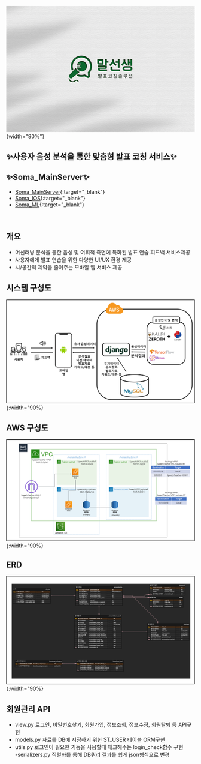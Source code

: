 ![image](/resource/speechteacher_logo.jpg){width="90%"}

## ✨사용자 음성 분석을 통한 맞춤형 발표 코칭 서비스✨  


## ✨Soma_MainServer✨  
- [Soma_MainServer](https://git.swmgit.org/swm-12/12_swm48/soma_mainserver){:target="_blank"}
- [Soma_IOS](https://git.swmgit.org/swm-12/12_swm48/soma_ios){:target="_blank"}
- [Soma_ML](https://git.swmgit.org/swm-12/12_swm48/soma_ml){:target="_blank"}
<br>

## 개요  
- 머신러닝 분석을 통한 음성 및 어휘적 측면에 특화된 발표 연습 피드백 서비스제공
- 사용자에게 발표 연습을 위한 다양한 UI/UX 환경 제공 
- 시/공간적 제약을 줄여주는 모바일 앱 서비스 제공

## 시스템 구성도  
![image](/resource/system_structure.PNG){:width="90%}

## AWS 구성도  
![image](/resource/aws_structure.png){:width="90%}

## ERD
![image](/resource/ERD_structure.png){:width="90%}


## 회원관리 API

- view.py 
로그인, 비밀번호찾기, 회원가입, 정보조회, 정보수정, 회원탈퇴 등 API구현<br>
- models.py
자료를 DB에 저장하기 위한 ST_USER 테이블 ORM구현<br>
- utils.py
로그인이 필요한 기능을 사용할때 체크해주는 login_check함수 구현<br>
-serializers.py
직렬화를 통해 DB쿼리 결과를 쉽게 json형식으로 변경<br>